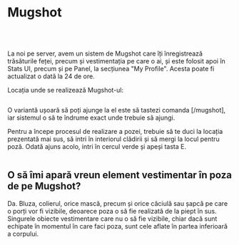 <!-- Descriere mugshot --> 
<h1>Mugshot</h1><br><br> 
<p>La noi pe server, avem un sistem de Mugshot care îți înregistrează trăsăturile feței, precum și vestimentația pe care o ai, și este folosit apoi în Stats UI, precum și pe Panel, la secțiunea "My Profile". Acesta poate fi actualizat o dată la 24 de ore.</p>

Locația unde se realizează Mugshot-ul:

<div class="photo-container"> 
<img src="https://i.imgur.com/oIXi1KT.png" alt=""> 
</div>

O variantă ușoară să poți ajunge la el este să tastezi comanda [/mugshot], iar sistemul o să te îndrume exact unde trebuie să ajungi.

Pentru a începe procesul de realizare a pozei, trebuie să te duci la locația prezentată mai sus, să intri în interiorul clădirii și să mergi la locul pentru poză. Odată ajuns acolo, intri în cercul verde și apeși tasta E.

<div class="photo-container"> 
  <img src="https://i.imgur.com/siVM8sr.png" alt="">
</div>

## O să îmi apară vreun element vestimentar în poza de pe Mugshot?
Da. Bluza, colierul, orice mască, precum și orice căciulă sau șapcă pe care o porți vor fi vizibile, deoarece poza o să fie realizată de la piept în sus. Singurele obiecte vestimentare care nu o să fie vizibile, chiar dacă sunt echipate în momentul în care faci poza, sunt cele aflate în partea inferioară a corpului.

<div class="photo-container"> 
<img src="https://i.imgur.com/cDyYVXA.png" alt=""> 
</div>
